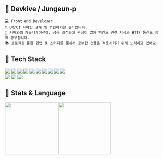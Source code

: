 ## 🌳 Devkive / Jungeun-p
 ```
💻 Front-end Developer
🎨 UX/UI 디자인 설계 및 구현하기를 좋아합니다.
📡 서버와의 커뮤니케이션에, 성능 최적화에 관심이 많아 백엔드 관련 지식과 HTTP 통신도 함께 공부합니다. 
📚 프로젝트 통한 협업 및 스터디를 통해서 공부한 것들을 적용시키기 위해 노력하고 있어요!
```

🌱 Tech Stack
-

<div>
  <img src="https://img.shields.io/badge/HTML5-E34F26?style=flat-square&logo=HTML5&logoColor=white" />
  <img src="https://img.shields.io/badge/CSS3-1572B6?style=flat-square&logo=CSS3&logoColor=white" />
  <img src="https://img.shields.io/badge/JavaScript-F7DF1E?style=flat-square&logo=JavaScript&logoColor=white" />
  <img src="https://img.shields.io/badge/TypeScript-3178C6?style=flat-square&logo=TypeScript&logoColor=white" />
  <img src="https://img.shields.io/badge/React-61DAFB?style=flat-square&logo=React&logoColor=white" />
  <img src="https://img.shields.io/badge/ReactNative-61DAFB?style=flat-square&logo=React&logoColor=white" />
  <img src="https://img.shields.io/badge/Redux-764ABC?style=flat-square&logo=Redux&logoColor=white" />
  <img src="https://img.shields.io/badge/Redux-Saga-999999?style=flat-square&logo=Redux-Saga&logoColor=white" />
  <img src="https://img.shields.io/badge/Next.js-000000?style=flat-square&logo=Next.js&logoColor=white" />
  <img src="https://img.shields.io/badge/styled-components-DB7093?style=flat-square&logo=styled-components&logoColor=white" />
</div>
<div>
  <img src="https://img.shields.io/badge/Github-181717?style=flat-square&logo=Github&logoColor=white" />
  <img src="https://img.shields.io/badge/Notion-000000?style=flat-square&logo=Notion&logoColor=white" />
  <img src="https://img.shields.io/badge/Figma-e53935?style=flat-square&logo=Figma&logoColor=white" />
</div>

🌱 Stats & Language
-

<div>
  <img src="https://github-readme-stats.vercel.app/api?username=jungeun-p&show_icons=true&border_radius=0&title_color=97b498&text_color=725b53&icon_color=c8e6c9&bg_color=fbfffc" height="170px"/>
  <img src="https://github-readme-stats.vercel.app/api/top-langs/?username=jungeun-p&layout=compact&title_color=97b498&text_color=725b53&border_radius=0&bg_color=fbfffc)](https://github.com/anuraghazra/github-readme-stats" height="170px"/>
</div>
<!--
**jungeun-p/jungeun-p** is a ✨ _special_ ✨ repository because its `README.md` (this file) appears on your GitHub profile.

Here are some ideas to get you started:

- 🔭 I’m currently working on ...
- 🌱 I’m currently learning ...
- 👯 I’m looking to collaborate on ...
- 🤔 I’m looking for help with ...
- 💬 Ask me about ...
- 📫 How to reach me: ...
- 😄 Pronouns: ...
- ⚡ Fun fact: ...
-->

